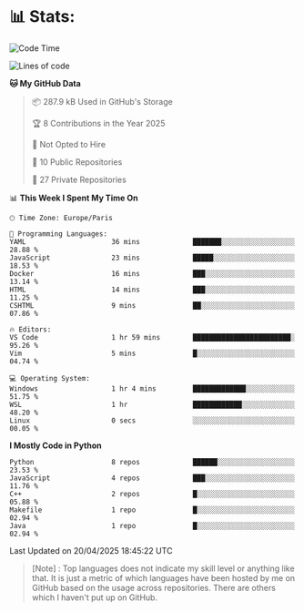 

<h1>📊 Stats:</h1>

<!--START_SECTION:waka-->
![Code Time](http://img.shields.io/badge/Code%20Time-851%20hrs-blue)

![Lines of code](https://img.shields.io/badge/From%20Hello%20World%20I%27ve%20Written-6.6%20million%20lines%20of%20code-blue)

**🐱 My GitHub Data** 

> 📦 287.9 kB Used in GitHub's Storage 
 > 
> 🏆 8 Contributions in the Year 2025
 > 
> 🚫 Not Opted to Hire
 > 
> 📜 10 Public Repositories 
 > 
> 🔑 27 Private Repositories 
 > 
📊 **This Week I Spent My Time On** 

```text
🕑︎ Time Zone: Europe/Paris

💬 Programming Languages: 
YAML                     36 mins             ███████░░░░░░░░░░░░░░░░░░   28.88 % 
JavaScript               23 mins             █████░░░░░░░░░░░░░░░░░░░░   18.53 % 
Docker                   16 mins             ███░░░░░░░░░░░░░░░░░░░░░░   13.14 % 
HTML                     14 mins             ███░░░░░░░░░░░░░░░░░░░░░░   11.25 % 
CSHTML                   9 mins              ██░░░░░░░░░░░░░░░░░░░░░░░   07.86 % 

🔥 Editors: 
VS Code                  1 hr 59 mins        ████████████████████████░   95.26 % 
Vim                      5 mins              █░░░░░░░░░░░░░░░░░░░░░░░░   04.74 % 

💻 Operating System: 
Windows                  1 hr 4 mins         █████████████░░░░░░░░░░░░   51.75 % 
WSL                      1 hr                ████████████░░░░░░░░░░░░░   48.20 % 
Linux                    0 secs              ░░░░░░░░░░░░░░░░░░░░░░░░░   00.05 % 
```

**I Mostly Code in Python** 

```text
Python                   8 repos             ██████░░░░░░░░░░░░░░░░░░░   23.53 % 
JavaScript               4 repos             ███░░░░░░░░░░░░░░░░░░░░░░   11.76 % 
C++                      2 repos             █░░░░░░░░░░░░░░░░░░░░░░░░   05.88 % 
Makefile                 1 repo              █░░░░░░░░░░░░░░░░░░░░░░░░   02.94 % 
Java                     1 repo              █░░░░░░░░░░░░░░░░░░░░░░░░   02.94 % 
```




 Last Updated on 20/04/2025 18:45:22 UTC
<!--END_SECTION:waka-->

 > [Note] : Top languages does not indicate my skill level or anything like that. It is just a metric of which languages have been hosted by me on GitHub based on the usage across repositories. There are others which I haven't put up on GitHub.</span>

